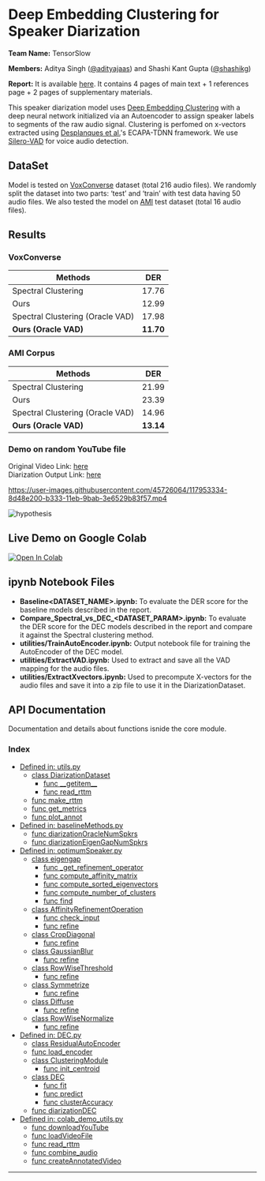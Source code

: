 # Deep Embedding Clustering for Speaker Diarization

**Team Name:** TensorSlow

**Members:** Aditya Singh ([@adityajaas](https://github.com/adityajaas)) and Shashi Kant Gupta ([@shashikg](https://github.com/shashikg))

**Report:** It is available [here](EE698R_TensorSlow_report.pdf). It contains 4 pages of main text + 1 references page + 2 pages of supplementary materials.

This speaker diarization model uses [Deep Embedding Clustering][dec] with a deep neural network initialized via
an Autoencoder to assign speaker labels to segments of the raw audio signal. Clustering is perfomed on x-vectors extracted using [Desplanques et al.][desplanques]'s ECAPA-TDNN framework. We use [Silero-VAD][vad] for voice audio detection.

## DataSet
Model is tested on [VoxConverse][voxconverse] dataset (total 216 audio files). We randomly split the dataset into two parts: ‘test’ and ‘train’ with test data having 50 audio files. We also tested the model on [AMI](https://groups.inf.ed.ac.uk/ami/corpus/) test dataset (total 16 audio files).

## Results
### VoxConverse
Methods                          |     DER
-------------------------------  | -----------
Spectral Clustering              | 17.76
Ours                             | 12.99
Spectral Clustering (Oracle VAD) | 17.98
**Ours (Oracle VAD)**            | **11.70**

### AMI Corpus
Methods                          |     DER
-------------------------------  | -----------
Spectral Clustering              | 21.99
Ours                             | 23.39
Spectral Clustering (Oracle VAD) | 14.96
**Ours (Oracle VAD)**            | **13.14**

### Demo on random YouTube file
Original Video Link: [here](https://www.youtube.com/watch?v=4-mvb-8FHPo)\
Diarization Output Link: [here](http://www.youtube.com/watch?v=NH9Glqdu0gw "Demo Speaker Diarization by Team TensorSlow")

https://user-images.githubusercontent.com/45726064/117953334-8d48e200-b333-11eb-9bab-3e6529b83f57.mp4

![hypothesis](https://user-images.githubusercontent.com/45726064/117957270-8623d300-b337-11eb-9e4c-15751fb2ac9e.png)

## Live Demo on Google Colab
[![Open In Colab](https://colab.research.google.com/assets/colab-badge.svg)](https://colab.research.google.com/drive/1w1-BD2XLW3oz6kG5YqNZEMoalgIKqp8b?usp=sharing)

## ipynb Notebook Files
- **Baseline<DATASET_NAME>.ipynb:** To evaluate the DER score for the baseline models described in the report.
- **Compare_Spectral_vs_DEC_<DATASET_PARAM>.ipynb:** To evaluate the DER score for the DEC models described in the report and compare it against the Spectral clustering method.
- **utilities/TrainAutoEncoder.ipynb:** Output notebook file for training the AutoEncoder of the DEC model.
- **utilities/ExtractVAD.ipynb:** Used to extract and save all the VAD mapping for the audio files.
- **utilities/ExtractXvectors.ipynb:** Used to precompute X-vectors for the audio files and save it into a zip file to use it in the DiarizationDataset.

## API Documentation
Documentation and details about functions isnide the core module.
### Index

- [Defined in: utils.py](documentations/Documentation_Model.md#utils.py)
  - [class DiarizationDataset](documentations/Documentation_Model.md#diarizationdataset)
    - [func \_\_getitem\_\_](documentations/Documentation_Model.md#getitem)
    - [func read\_rttm](documentations/Documentation_Model.md#read_rttm)
  - [func make\_rttm](documentations/Documentation_Model.md#make_rttm)
  - [func get\_metrics](documentations/Documentation_Model.md#get_metrics)
  - [func plot\_annot](documentations/Documentation_Model.md#plot_annot)
- [Defined in: baselineMethods.py](documentations/Documentation_Model.md#baselineMethods.py)
  - [func diarizationOracleNumSpkrs](documentations/Documentation_Model.md#diarizationOracleNumSpkrs)
  - [func diarizationEigenGapNumSpkrs](documentations/Documentation_Model.md#diarizationEigenGapNumSpkrs)
- [Defined in: optimumSpeaker.py](documentations/Documentation_Model.md#optimumSpeaker.py)
  - [class eigengap](documentations/Documentation_Model.md#eigengap)
    - [func \_get\_refinement\_operator](documentations/Documentation_Model.md#getrefinementoperator)
    - [func compute\_affinity\_matrix](documentations/Documentation_Model.md#computeaffinitymatrix)
    - [func compute\_sorted\_eigenvectors](documentations/Documentation_Model.md#computesortedeigenvectors)
    - [func compute\_number\_of\_clusters](documentations/Documentation_Model.md#computenumberofclusters)
    - [func find](documentations/Documentation_Model.md#find)
  - [class AffinityRefinementOperation](documentations/Documentation_Model.md#affinityrefinementoperation)
    - [func check\_input](documentations/Documentation_Model.md#checkinput)
    - [func refine](documentations/Documentation_Model.md#refine)
  - [class CropDiagonal](documentations/Documentation_Model.md#Cropdiagonal)
    - [func refine](documentations/Documentation_Model.md#refineCropdiagonal)
  - [class GaussianBlur](documentations/Documentation_Model.md#gaussianblur)
    - [func refine](documentations/Documentation_Model.md#refinegaussianblur)
  - [class RowWiseThreshold](documentations/Documentation_Model.md#rowwisethreshold)
    - [func refine](documentations/Documentation_Model.md#refinerowwisethreshold)
  - [class Symmetrize](documentations/Documentation_Model.md#symmetrize)
    - [func refine](documentations/Documentation_Model.md#refinesymmetrize)
  - [class Diffuse](documentations/Documentation_Model.md#diffuse)
    - [func refine](documentations/Documentation_Model.md#refinediffuse)
  - [class RowWiseNormalize](documentations/Documentation_Model.md#rowwisenormalize)
    - [func refine](documentations/Documentation_Model.md#refinerowwisenormalize)
- [Defined in: DEC.py](documentations/Documentation_Model.md#DEC.py)
  - [class ResidualAutoEncoder](documentations/Documentation_Model.md#residualautoencoder)
  - [func load\_encoder](documentations/Documentation_Model.md#loadencoder)
  - [class ClusteringModule](documentations/Documentation_Model.md#clusteringmodule)
    - [func init\_centroid](documentations/Documentation_Model.md#initcentroid)
  - [class DEC](documentations/Documentation_Model.md#dec)
    - [func fit](documentations/Documentation_Model.md#fit)
    - [func predict](documentations/Documentation_Model.md#predict)
    - [func clusterAccuracy](documentations/Documentation_Model.md#clusteraccuracy)
  - [func diarizationDEC](documentations/Documentation_Model.md#diarizationDEC)
- [Defined in: colab_demo_utils.py](documentations/Documentation_Model.md#colab_demo_utils.py)
  - [func downloadYouTube](documentations/Documentation_Model.md#downloadYouTube)
  - [func loadVideoFile](documentations/Documentation_Model.md#loadVideoFile)
  - [func read\_rttm](documentations/Documentation_Model.md#read_rttm)
  - [func combine\_audio](documentations/Documentation_Model.md#combine_audio)
  - [func createAnnotatedVideo](documentations/Documentation_Model.md#createAnnotatedVideo)


---
[//]: #
[dec]: <https://arxiv.org/abs/1511.06335>
[desplanques]: <https://arxiv.org/abs/2005.07143v1>
[vad]: <https://pytorch.org/hub/snakers4_silero-vad_vad/>
[voxconverse]: <https://pytorch.org/hub/snakers4_silero-vad_vad/>
